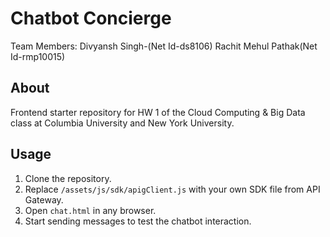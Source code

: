 # Chatbot Concierge #
Team Members:
Divyansh Singh-(Net Id-ds8106)
Rachit Mehul Pathak(Net Id-rmp10015)
## About ##

Frontend starter repository for HW 1 of the Cloud Computing & Big Data
class at Columbia University and New York University.

## Usage ##

1. Clone the repository.
2. Replace `/assets/js/sdk/apigClient.js` with your own SDK file from API
   Gateway.
3. Open `chat.html` in any browser.
4. Start sending messages to test the chatbot interaction.

